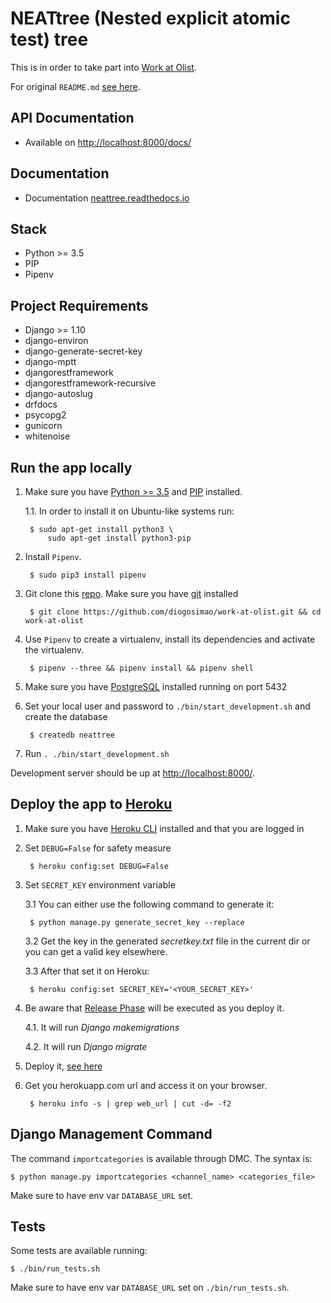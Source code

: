 # NEATtree (Nested explicit atomic test) tree

This is in order to take part into [Work at Olist](https://github.com/olist/work-at-olist).

For original `README.md` [see here](https://github.com/olist/work-at-olist/blob/master/README.md).

## API Documentation

- Available on [http://localhost:8000/docs/](http://127.0.0.1:8000/docs/)

## Documentation

- Documentation [neattree.readthedocs.io](http://neattree.readthedocs.io/en/latest/)

## Stack

- Python >= 3.5
- PIP
- Pipenv

## Project Requirements

- Django >= 1.10
- django-environ
- django-generate-secret-key
- django-mptt
- djangorestframework
- djangorestframework-recursive
- django-autoslug
- drfdocs
- psycopg2
- gunicorn
- whitenoise

## Run the app locally

1. Make sure you have [Python >= 3.5](https://www.python.org/downloads/source/) and [PIP](https://pip.pypa.io/en/stable/installing/) installed.

    1.1. In order to install it on Ubuntu-like systems run:

        $ sudo apt-get install python3 \
            sudo apt-get install python3-pip

2. Install `Pipenv`.

        $ sudo pip3 install pipenv

3. Git clone this [repo](https://github.com/diogosimao/work-at-olist). Make sure you have [git](https://git-scm.com/book/en/v2/Getting-Started-Installing-Git) installed

        $ git clone https://github.com/diogosimao/work-at-olist.git && cd work-at-olist

4. Use `Pipenv` to create a virtualenv, install its dependencies and activate the virtualenv.

        $ pipenv --three && pipenv install && pipenv shell

5. Make sure you have [PostgreSQL](https://www.postgresql.org/download/) installed running on port 5432

6. Set your local user and password to `./bin/start_development.sh` and create the database

        $ createdb neattree

7. Run `. ./bin/start_development.sh`

Development server should be up at [http://localhost:8000/](http://127.0.0.1:8000/).


## Deploy the app to [Heroku](https://www.heroku.com/)

1. Make sure you have [Heroku CLI](https://devcenter.heroku.com/articles/heroku-cli) installed and that you are logged in

2. Set `DEBUG=False` for safety measure

        $ heroku config:set DEBUG=False

3. Set `SECRET_KEY` environment variable

    3.1 You can either use the following command to generate it:

        $ python manage.py generate_secret_key --replace

    3.2 Get the key in the generated *secretkey.txt* file in the current dir or you can get a valid key elsewhere.

    3.3 After that set it on Heroku:

        $ heroku config:set SECRET_KEY='<YOUR_SECRET_KEY>'

4. Be aware that [Release Phase](https://devcenter.heroku.com/articles/release-phase#defining-a-release-command) will be executed as you deploy it.

    4.1. It will run *Django makemigrations*

    4.2. It will run *Django migrate*

5. Deploy it, [see here](https://devcenter.heroku.com/articles/getting-started-with-python#deploy-the-app)

6. Get you herokuapp.com url and access it on your browser.

        $ heroku info -s | grep web_url | cut -d= -f2


## Django Management Command

The command `importcategories` is available through DMC. The syntax is:

    $ python manage.py importcategories <channel_name> <categories_file>

Make sure to have env var `DATABASE_URL` set.


## Tests

Some tests are available running:

    $ ./bin/run_tests.sh

Make sure to have env var `DATABASE_URL` set on `./bin/run_tests.sh`.